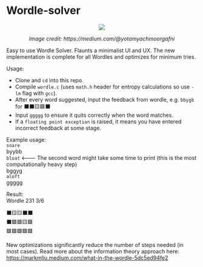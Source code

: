 # Wordle-solver

<p align="center">
    <img src="https://user-images.githubusercontent.com/62369422/151929524-eaee0d20-26b9-4118-8a7c-0cf4b23d464f.png">
</p>
<p align="center">
     <i> Image credit: https://medium.com/@yotamyachmoorgafni </i>
</p>

Easy to use Wordle Solver. Flaunts a minimalist UI and UX. The new implementation is complete for all Wordles and optimizes for minimum tries.

Usage:
- Clone and `cd` into this repo.
- Compile `wordle.c` (uses `math.h` header for entropy calculations so use `-lm` flag with `gcc`).
- After every word suggested, input the feedback from wordle, e.g. `bbygb` for ⬛️⬛️🟨🟩⬛️
- Input `ggggg` to ensure it quits correctly when the word matches.
- If a `floating point exception` is raised, it means you have entered incorrect feedback at some stage.


Example usage:\
`soare`\
byybb\
`bloat`         <--- The second word might take some time to print (this is the most computationally heavy step) \
bggyg\
`aloft`\
ggggg

Result:\
Wordle 231 3/6

⬛🟨🟨⬛⬛\
⬛🟩🟩🟨🟩\
🟩🟩🟩🟩🟩

New optimizations significantly reduce the number of steps needed (in most cases).
Read more about the information theory approach here: https://markmliu.medium.com/what-in-the-wordle-5dc5ed94fe2
